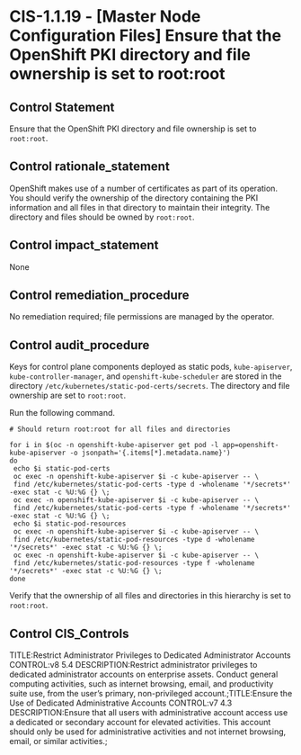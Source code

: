 # CIS-1.1.19 - \[Master Node Configuration Files\] Ensure that the OpenShift PKI directory and file ownership is set to root:root

## Control Statement

Ensure that the OpenShift PKI directory and file ownership is set to `root:root`.

## Control rationale_statement

OpenShift makes use of a number of certificates as part of its operation. You should verify the ownership of the directory containing the PKI information and all files in that directory to maintain their integrity. The directory and files should be owned by `root:root`.

## Control impact_statement

None

## Control remediation_procedure

No remediation required; file permissions are managed by the operator.

## Control audit_procedure

Keys for control plane components deployed as static pods, `kube-apiserver`, `kube-controller-manager`, and `openshift-kube-scheduler` are stored in the directory `/etc/kubernetes/static-pod-certs/secrets`. The directory and file ownership are set to `root:root`.

Run the following command.

```
# Should return root:root for all files and directories

for i in $(oc -n openshift-kube-apiserver get pod -l app=openshift-kube-apiserver -o jsonpath='{.items[*].metadata.name}')
do
 echo $i static-pod-certs
 oc exec -n openshift-kube-apiserver $i -c kube-apiserver -- \
 find /etc/kubernetes/static-pod-certs -type d -wholename '*/secrets*' -exec stat -c %U:%G {} \;
 oc exec -n openshift-kube-apiserver $i -c kube-apiserver -- \
 find /etc/kubernetes/static-pod-certs -type f -wholename '*/secrets*' -exec stat -c %U:%G {} \;
 echo $i static-pod-resources
 oc exec -n openshift-kube-apiserver $i -c kube-apiserver -- \
 find /etc/kubernetes/static-pod-resources -type d -wholename '*/secrets*' -exec stat -c %U:%G {} \;
 oc exec -n openshift-kube-apiserver $i -c kube-apiserver -- \
 find /etc/kubernetes/static-pod-resources -type f -wholename '*/secrets*' -exec stat -c %U:%G {} \;
done
```

Verify that the ownership of all files and directories in this hierarchy is set to `root:root`.

## Control CIS_Controls

TITLE:Restrict Administrator Privileges to Dedicated Administrator Accounts CONTROL:v8 5.4 DESCRIPTION:Restrict administrator privileges to dedicated administrator accounts on enterprise assets. Conduct general computing activities, such as internet browsing, email, and productivity suite use, from the user’s primary, non-privileged account.;TITLE:Ensure the Use of Dedicated Administrative Accounts CONTROL:v7 4.3 DESCRIPTION:Ensure that all users with administrative account access use a dedicated or secondary account for elevated activities. This account should only be used for administrative activities and not internet browsing, email, or similar activities.;
